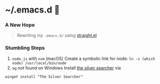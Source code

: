 # ~/.emacs.d :water_buffalo:
### A New Hope 

> Rewriting my `.emacs.d/` using [straight.el](https://github.com/raxod502/straight.el)

### Stumbling Steps
1. `node.js` with `nvm` (macOS)
Create a symbolic link for node: `ln -s (which node) /usr/local/bin/node`
2. `ag` not found on Windows
Install [the silver searcher](https://github.com/ggreer/the_silver_searcher#installation) via
```
winget install "The Silver Searcher"
```
